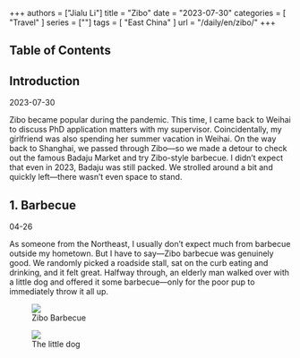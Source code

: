 +++
authors = ["Jialu Li"]
title = "Zibo"
date = "2023-07-30"
categories = [
    "Travel"
]
series = [""]
tags = [
    "East China"
]
url = "/daily/en/zibo/"
+++
<!DOCTYPE html>
<html lang="en">
<head>
    <meta charset="UTF-8">
    <meta name="viewport" content="width=device-width, initial-scale=1.0">
    <link rel="stylesheet" href="/assets/css/styles.css">
    <script src="/assets/js/toc.js"></script>    
</head>
<body>
    <article>
        <nav>
            <h2>Table of Contents</h2>
            <ul id="toc">
                <!-- TOC items will be dynamically generated here -->
            </ul>
        </nav>
        <section>
            <h2>Introduction</h2>
            <p>2023-07-30</p>
            <p>Zibo became popular during the pandemic. This time, I came back to Weihai to discuss PhD application matters with my supervisor. Coincidentally, my girlfriend was also spending her summer vacation in Weihai. On the way back to Shanghai, we passed through Zibo—so we made a detour to check out the famous Badaju Market and try Zibo-style barbecue.  
            I didn’t expect that even in 2023, Badaju was still packed. We strolled around a bit and quickly left—there wasn’t even space to stand.</p>
        </section>
        <section>
            <h2>1. Barbecue</h2>
            <p>04-26 <i class="fas fa-cloud"></i></p>
            <p>As someone from the Northeast, I usually don’t expect much from barbecue outside my hometown.  
But I have to say—Zibo barbecue was genuinely good.  
We randomly picked a roadside stall, sat on the curb eating and drinking, and it felt great.  
Halfway through, an elderly man walked over with a little dog and offered it some barbecue—only for the poor pup to immediately throw it all up.</p>
            <div class="container">
                <div class="image">
                    <figure>
                        <a data-fancybox="gallery" href="https://cdn.heirenlop.com/daily-record/zibo1.png">
                            <img src="https://cdn.heirenlop.com/daily-record/zibo1.png" loading="lazy">
                        </a>
                        <figcaption>Zibo Barbecue</figcaption>
                    </figure>
                    <figure>
                        <a data-fancybox="gallery" href="https://cdn.heirenlop.com/daily-record/zibo2.png">
                            <img src="https://cdn.heirenlop.com/daily-record/zibo2.png" loading="lazy">
                        </a>
                        <figcaption>The little dog</figcaption>
                    </figure>
                </div>
            </div>
        </section>
    </article>
</body>
</html>
